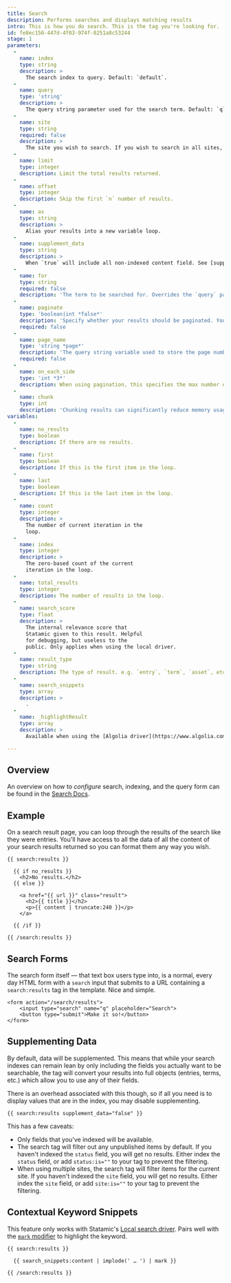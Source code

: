 ```yaml
---
title: Search
description: Performs searches and displays matching results
intro: This is how you do search. This is the tag you're looking for.
id: fe8ec156-447d-4f03-974f-0251a8c53244
stage: 1
parameters:
  -
    name: index
    type: string
    description: >
      The search index to query. Default: `default`.
  -
    name: query
    type: 'string'
    description: >
      The query string parameter used for the search term. Default: `q`.
  -
    name: site
    type: string
    required: false
    description: >
      The site you wish to search. If you wish to search in all sites, you can use a wildcard: `*`. Default: the current site.
  -
    name: limit
    type: integer
    description: Limit the total results returned.
  -
    name: offset
    type: integer
    description: Skip the first `n` number of results.
  -
    name: as
    type: string
    description: >
      Alias your results into a new variable loop.
  -
    name: supplement_data
    type: string
    description: >
      When `true` will include all non-indexed content field. See [supplementing data](#supplementing-data) Default: `true`.
  -
    name: for
    type: string
    required: false
    description: 'The term to be searched for. Overrides the `query` parameter.'
  -
    name: paginate
    type: 'boolean|int *false*'
    description: 'Specify whether your results should be paginated. You can pass `true` and also use the `limit` param, or just pass the limit directly in here.'
    required: false
  -
    name: page_name
    type: 'string *page*'
    description: 'The query string variable used to store the page number (ie. `?page=`).'
    required: false
  -
    name: on_each_side
    type: 'int *3*'
    description: When using pagination, this specifies the max number of links each side of the current page. The minimum value is `1`.
  -
    name: chunk
    type: int
    description: 'Chunking results can significantly reduce memory usage when loading lots of results. Specify how many results should be included in each "chunk".'
variables:
  -
    name: no_results
    type: boolean
    description: If there are no results.
  -
    name: first
    type: boolean
    description: If this is the first item in the loop.
  -
    name: last
    type: boolean
    description: If this is the last item in the loop.
  -
    name: count
    type: integer
    description: >
      The number of current iteration in the
      loop.
  -
    name: index
    type: integer
    description: >
      The zero-based count of the current
      iteration in the loop.
  -
    name: total_results
    type: integer
    description: The number of results in the loop.
  -
    name: search_score
    type: float
    description: >
      The internal relevance score that
      Statamic given to this result. Helpful
      for debugging, but useless to the
      public. Only applies when using the local driver.
  -
    name: result_type
    type: string
    description: The type of result. e.g. `entry`, `term`, `asset`, etc.
  -
    name: search_snippets
    type: array
    description: >
      .
  -
    name: _highlightResult
    type: array
    description: >
      Available when using the [Algolia driver](https://www.algolia.com/doc/api-client/php/search#fields). Displays a field with the search term automatically highlighted. Example: `{{ _highlightResult:myfield:value }}`

---
```

## Overview

An overview on how to _configure_ search, indexing, and the query form can be found in the [Search Docs](/search).


## Example

On a search result page, you can loop through the results of the search like they were entries. You'll have access to all the data of all the content of your search results returned so you can format them any way you wish.

```
{{ search:results }}

  {{ if no_results }}
    <h2>No results.</h2>
  {{ else }}

    <a href="{{ url }}" class="result">
      <h2>{{ title }}</h2>
      <p>{{ content | truncate:240 }}</p>
    </a>

  {{ /if }}

{{ /search:results }}
```

## Search Forms

The search form itself — that text box users type into, is a normal, every day HTML form with a `search` input that submits to a URL containing a `search:results` tag in the template. Nice and simple.

```
<form action="/search/results">
    <input type="search" name="q" placeholder="Search">
    <button type="submit">Make it so!</button>
</form>
```

## Supplementing Data

By default, data will be supplemented. This means that while your search indexes can remain lean by only including the fields you actually
want to be searchable, the tag will convert your results into full objects (entries, terms, etc.) which allow you to use any of their fields.

There is an overhead associated with this though, so if all you need is to display values that are in the index, you may disable supplementing.

```
{{ search:results supplement_data="false" }}
```

This has a few caveats:

- Only fields that you've indexed will be available.
- The search tag will filter out any unpublished items by default. If you haven't indexed the `status` field, you will get no results. Either
  index the `status` field, or add `status:is=""` to your tag to prevent the filtering.
- When using multiple sites, the search tag will filter items for the current site. If you haven't indexed the `site` field, you will get no results. Either
  index the `site` field, or add `site:is=""` to your tag to prevent the filtering.

## Contextual Keyword Snippets

This feature only works with Statamic's [Local search driver](/search#local-driver). Pairs well with the [`mark` modifier](/modifiers/mark) to highlight the keyword.

```
{{ search:results }}

  {{ search_snippets:content | implode(' … ') | mark }}

{{ /search:results }}
```
